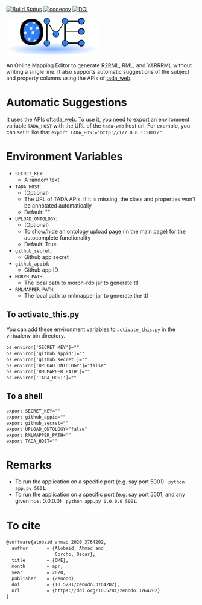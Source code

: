 [![Build Status](https://ahmad88me.semaphoreci.com/badges/Morph-OME/branches/master.svg)](https://ahmad88me.semaphoreci.com/projects/Morph-OME)
[![codecov](https://codecov.io/gh/oeg-upm/Morph-OME/branch/master/graph/badge.svg?token=TsSWMQGuoO)](https://codecov.io/gh/oeg-upm/Morph-OME)
[![DOI](https://zenodo.org/badge/DOI/10.5281/zenodo.3764202.svg)](https://doi.org/10.5281/zenodo.3764202)

![OME](static/logo-min.png)

An Online Mapping Editor to generate R2RML, RML, and YARRRML without writing a single line.
It also supports automatic suggestions of the subject and property columns using 
the APIs of [tada_web](https://github.com/oeg-upm/tada-web).


<!--
# Run with Docker
1. `sh run_docker.sh`
2. In the browser visit `http://127.0.0.1:5000`


# How to install it locally
1. Create virtual environment [here](https://docs.python-guide.org/dev/virtualenvs/) (recommended by not required) e.g. ```virtualenv -p /usr/bin/python2.7 .venv```
1. Access the virtual environment using `source .venv/bin/activate`
1. Install pip [here](https://pip.pypa.io/en/stable/installing/)
1. Install requirements ``` pip install -r requirements.txt ```
1. Set `TADA_HOST` to the url of the pytada_hdt_entity host. For example (`export TADA_HOST="http://127.0.0.1:5001/`)
1. Run the application ``` python app.py ```
1. Open the browser to the url [http://127.0.0.1:5000/](http://127.0.0.1:5000/)

-->

# Automatic Suggestions
It uses the APIs of[tada_web](https://github.com/oeg-upm/tada-web). To use it, you need to export an environment variable `TADA_HOST` with the 
URL of the `tada-web` host url.
For example, you can set it like that
`export TADA_HOST="http://127.0.0.1:5001/"`




# Environment Variables
* `SECRET_KEY`:
    * A random text
* `TADA_HOST`:
    * (Optional)
    * The URL of TADA APIs. If it is missing, the class and properties won't be annotated automatically
    * Default: ""
* `UPLOAD_ONTOLOGY`: 
    * (Optional)
    * To show/hide an ontology upload page (in the main page) for the autocomplete functionality
    * Default: True
* `github_secret`:
    * Github app secret  
* `github_appid`:
    * Github app ID
* `MORPH_PATH`:
    * The local path to morph-rdb jar to generate ttl
* `RMLMAPPER_PATH`:
    * The local path to rmlmapper jar to generate the ttl


## To activate_this.py 
You can add these environment variables to `activate_this.py` in the virtualenv bin directory.
```
os.environ['SECRET_KEY']=""
os.environ['github_appid']=""
os.environ['github_secret']=""
os.environ['UPLOAD_ONTOLOGY']="false"
os.environ['RMLMAPPER_PATH']=""
os.environ['TADA_HOST']=""
```

## To a shell
```
export SECRET_KEY=""
export github_appid=""
export github_secret=""
export UPLOAD_ONTOLOGY="false"
export RMLMAPPER_PATH=""
export TADA_HOST=""
```


<!--
# Screenshot
![screenshot](https://github.com/oeg-upm/OME/raw/master/screenshot.png)
-->

# Remarks
* To run the application on a specific port (e.g. say port 5001) ``` python app.py 5001```.
* To run the application on a specific port (e.g. say port 5001, and any given host 0.0.0.0) ``` python app.py 0.0.0.0 5001```.

# To cite
```
@software{alobaid_ahmad_2020_3764202,
  author       = {Alobaid, Ahmad and
                  Corcho, Oscar},
  title        = {OME},
  month        = apr,
  year         = 2020,
  publisher    = {Zenodo},
  doi          = {10.5281/zenodo.3764202},
  url          = {https://doi.org/10.5281/zenodo.3764202}
}
```

